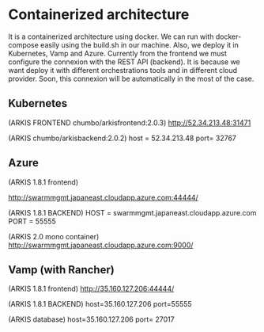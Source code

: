 # Containerized  architecture 

It is a containerized  architecture using docker.
We can run with docker-compose easily using the build.sh in our machine.
Also, we deploy it in Kubernetes, Vamp and Azure.
Currently from the frontend we must configure the connexion with the REST API (backend).
It is because we want deploy it with different orchestrations tools and in different cloud provider.
Soon, this connexion will be automatically in the most of the case.

## Kubernetes

 (ARKIS FRONTEND chumbo/arkisfrontend:2.0.3)
 http://52.34.213.48:31471 
 
 (ARKIS  chumbo/arkisbackend:2.0.2) 
 host = 52.34.213.48
 port= 32767 
 
## Azure

 (ARKIS 1.8.1 frontend)
 
 http://swarmmgmt.japaneast.cloudapp.azure.com:44444/ 
 
 (ARKIS 1.8.1 BACKEND)
 HOST = swarmmgmt.japaneast.cloudapp.azure.com
 PORT = 55555
 
 (ARKIS 2.0 mono container)
 http://swarmmgmt.japaneast.cloudapp.azure.com:9000/ 

## Vamp (with Rancher)

(ARKIS 1.8.1 frontend)
http://35.160.127.206:44444/

 (ARKIS 1.8.1 BACKEND)
host=35.160.127.206
port=55555

(ARKIS database)
host=35.160.127.206
port= 27017